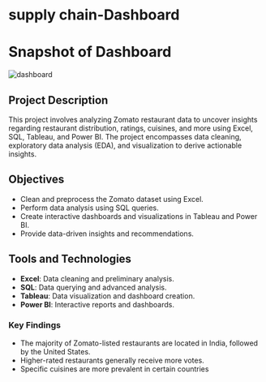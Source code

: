 

# supply chain-Dashboard

# Snapshot of Dashboard 

![dashboard](https://github.com/ishandeshpande807/supply-chain/assets/171331939/706d796a-d88b-4f03-8640-08d676717d31)

## Project Description
This project involves analyzing Zomato restaurant data to uncover insights regarding restaurant distribution, ratings, cuisines, and more using Excel, SQL, Tableau, and Power BI. The project encompasses data cleaning, exploratory data analysis (EDA), and visualization to derive actionable insights.


## Objectives
- Clean and preprocess the Zomato dataset using Excel.
- Perform data analysis using SQL queries.
- Create interactive dashboards and visualizations in Tableau and Power BI.
- Provide data-driven insights and recommendations.

## Tools and Technologies
- **Excel**: Data cleaning and preliminary analysis.
- **SQL**: Data querying and advanced analysis.
- **Tableau**: Data visualization and dashboard creation.
- **Power BI**: Interactive reports and dashboards.


### Key Findings

- The majority of Zomato-listed restaurants are located in India, followed by the United States.
- Higher-rated restaurants generally receive more votes.
- Specific cuisines are more prevalent in certain countries
